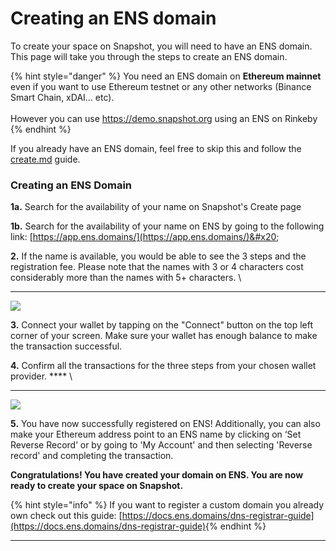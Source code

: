 # Creating an ENS domain

To create your space on Snapshot, you will need to have an ENS domain. This page will take you through the steps to create an ENS domain.&#x20;

{% hint style="danger" %}
You need an ENS domain on **Ethereum mainnet** even if you want to use Ethereum testnet or any other networks (Binance Smart Chain, xDAI... etc).\
\
However you can use https://demo.snapshot.org using an ENS on Rinkeby&#x20;
{% endhint %}

If you already have an ENS domain, feel free to skip this and follow the [create.md](create.md "mention") guide.

### **Creating an ENS Domain**

**1a.** Search for the availability of your name on Snapshot's Create page

**1b.**  Search for the availability of your name on ENS by going to the following link:  [https://app.ens.domains/](https://app.ens.domains/)&#x20;

**2.**  If the name is available, you would be able to see the 3 steps and the registration fee. Please note that the names with 3 or 4 characters cost considerably more than the names with 5+ characters. \
****

![](https://lh6.googleusercontent.com/iE8w0jmuNrDV7jtpFPUYxB0rgSF6SKpU8OTNdVlvMaYaem1MzHglWQ9S99h2Ub-PWVJTDvOBbxGKA\_7OuNHe6-YIt003oEdvudCZG37xAuUXSmJP5PXl-1By7s8betevYzuID3c=s0)

**3.** Connect your wallet by tapping on the "Connect" button on the top left corner of your screen. Make sure your wallet has enough balance to make the transaction successful.

**4.** Confirm all the transactions for the three steps from your chosen wallet provider. **** \
****

![](https://lh5.googleusercontent.com/d11GatKZ1P25f-uE1RphuiPEEf1V5ni-zX4hF4CKJYWaZUKWojmdbDw5wxxudYRVJMzoGxmP9MNhsh-lYVJEWdFu5zurWD1DXOkoYr6gMznyIRf0roFCuBXaimPdbmiqx\_QNnqY=s0)

**5.** You have now successfully registered on ENS! Additionally, you can also make your Ethereum address point to an ENS name by clicking on ‘Set Reverse Record’ or by going to 'My Account' and then selecting 'Reverse record' and completing the transaction.

**Congratulations! You have created your domain on ENS. You are now ready to create your space on Snapshot.**

{% hint style="info" %}
If you want to register a custom domain you already own check out this guide: [https://docs.ens.domains/dns-registrar-guide](https://docs.ens.domains/dns-registrar-guide)​
{% endhint %}

****
